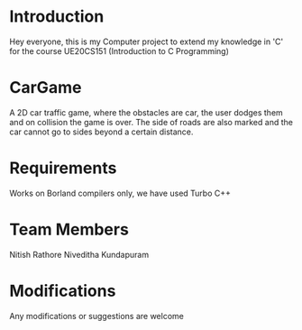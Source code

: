 # Introduction
Hey everyone, this is my Computer project to extend my knowledge in 'C' for the course UE20CS151 (Introduction to C Programming)


# CarGame
A 2D car traffic game, where the obstacles are car, the user dodges them and on collision the game is over.
The side of roads are also marked and the car cannot go to sides beyond a certain distance. 

# Requirements
Works on Borland compilers only, we have used Turbo C++ 


# Team Members
Nitish Rathore
Niveditha Kundapuram 

# Modifications
Any modifications or suggestions are welcome



